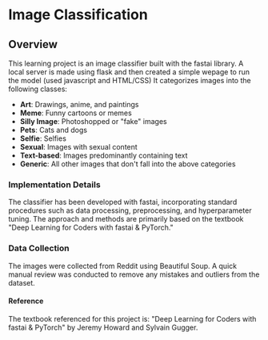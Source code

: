 # Image Classification

## Overview
This learning project is an image classifier built with the fastai library. 
A local server is made using flask and then created a simple wepage to run the model (used javascript and HTML/CSS)
It categorizes images into the following classes:

- **Art**: Drawings, anime, and paintings
- **Meme**: Funny cartoons or memes
- **Silly Image**: Photoshopped or "fake" images
- **Pets**: Cats and dogs
- **Selfie**: Selfies
- **Sexual**: Images with sexual content
- **Text-based**: Images predominantly containing text
- **Generic**: All other images that don't fall into the above categories

### Implementation Details
The classifier has been developed with fastai, incorporating standard procedures such as data processing, preprocessing, and hyperparameter tuning. The approach and methods are primarily based on the textbook "Deep Learning for Coders with fastai & PyTorch."

### Data Collection
The images were collected from Reddit using Beautiful Soup. A quick manual review was conducted to remove any mistakes and outliers from the dataset.

#### Reference
The textbook referenced for this project is:
"Deep Learning for Coders with fastai & PyTorch" by Jeremy Howard and Sylvain Gugger.


